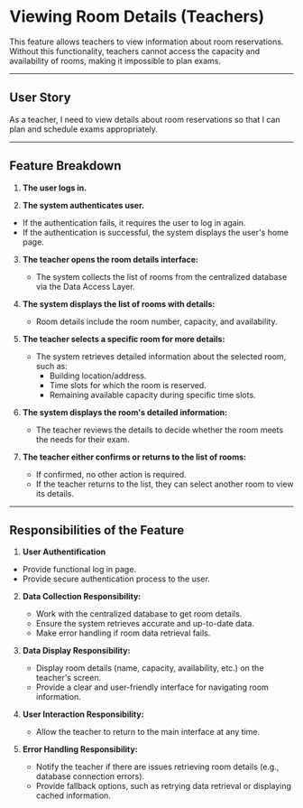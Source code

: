 # Viewing Room Details (Teachers)

This feature allows teachers to view information about room reservations. Without this functionality, teachers cannot access the capacity and availability of rooms, making it impossible to plan exams.

---

## User Story

As a teacher, I need to view details about room reservations so that I can plan and schedule exams appropriately.

---

## Feature Breakdown

1. **The user logs in.**

2. **The system authenticates user.**
  - If the authentication fails, it requires the user to log in again.
  - If the authentication is successful, the system displays the user's home page.

3. **The teacher opens the room details interface:**  
   - The system collects the list of rooms from the centralized database via the Data Access Layer.

4. **The system displays the list of rooms with details:**  
   - Room details include the room number, capacity, and availability.

5. **The teacher selects a specific room for more details:**  
   - The system retrieves detailed information about the selected room, such as:
     - Building location/address.
     - Time slots for which the room is reserved.
     - Remaining available capacity during specific time slots.

6. **The system displays the room's detailed information:**  
   - The teacher reviews the details to decide whether the room meets the needs for their exam.

7. **The teacher either confirms or returns to the list of rooms:**  
   - If confirmed, no other action is required.
   - If the teacher returns to the list, they can select another room to view its details.

---

## Responsibilities of the Feature

1. **User Authentification**
  - Provide functional log in page.
  - Provide secure authentication process to the user.

2. **Data Collection Responsibility:**  
   - Work with the centralized database to get room details.  
   - Ensure the system retrieves accurate and up-to-date data.  
   - Make error handling if room data retrieval fails.

3. **Data Display Responsibility:**  
   - Display room details (name, capacity, availability, etc.) on the teacher's screen.  
   - Provide a clear and user-friendly interface for navigating room information.

4. **User Interaction Responsibility:**  
   - Allow the teacher to return to the main interface at any time.

5. **Error Handling Responsibility:**  
   - Notify the teacher if there are issues retrieving room details (e.g., database connection errors).  
   - Provide fallback options, such as retrying data retrieval or displaying cached information.


